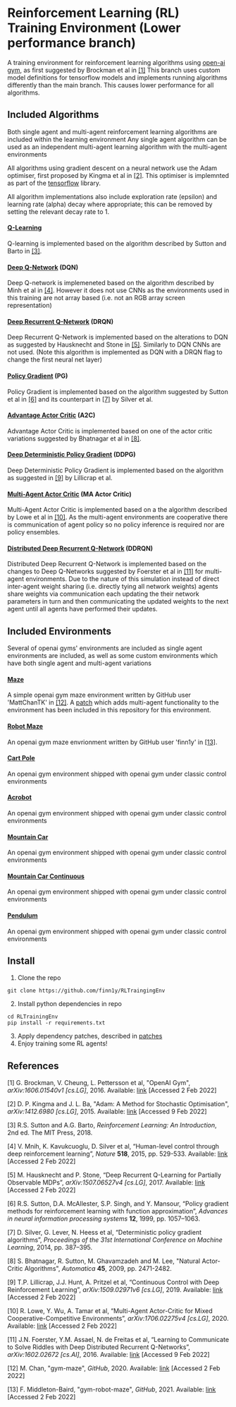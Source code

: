 # Reinforcement Learning (RL) Training Environment (Lower performance branch)

A training environment for reinforcement learning algorithms using [open-ai gym](https://gym.openai.com/), as first suggested by Brockman et al in [[1]](#1)
This branch uses custom model definitions for tensorflow models and implements running algorithms differently than the main branch. This causes lower performance for all algorithms.

## Included Algorithms

Both single agent and multi-agent reinforcement learning algorithms are included within the learning environment
Any single agent algorithm can be used as an independent multi-agent learning algorithm with the multi-agent environments

All algorithms using gradient descent on a neural network use the Adam optimiser, first proposed by Kingma et al in [[2]](#2). This optimiser is implemnted as part of the [tensorflow](https://www.tensorflow.org/overview) library. 

All algorithm implementations also include exploration rate (epsilon) and learning rate (alpha) decay where appropriate;
this can be removed by setting the relevant decay rate to 1.

#### [Q-Learning](rl_training_env/algorithms/qlearning.py)

Q-learning is implemented based on the algorithm described by Sutton and Barto in [[3]](#3).

#### [Deep Q-Network](rl_training_env/algorithms/dqn.py) (DQN)

Deep Q-network is implemeneted based on the algorithm described by Minh et al in [[4]](#4).
However it does not use CNNs as the environments used in this training are not array based 
(i.e. not an RGB array screen representation) 

#### [Deep Recurrent Q-Network](rl_training_env/algorithms/dqn.py) (DRQN)

Deep Recurrent Q-Network is implemented based on the alterations to DQN as suggested by Hausknecht and Stone in [[5]](#5). 
Similarly to DQN CNNs are not used. (Note this algorithm is implemented as DQN with a DRQN flag to change the first neural net layer)

#### [Policy Gradient](rl_training_env/algorihms/policy_grad.py) (PG)

Policy Gradient is implemented based on the algorithm suggested by Sutton et al in [[6]](#6) 
and its counterpart in [[7]](#7) by Silver et al.

#### [Advantage Actor Critic](rl_training_env/algorithms/actor_critic.py) (A2C)

Advantage Actor Critic is implemented based on one of the actor critic variations suggested by Bhatnagar et al in [[8]](#8).

#### [Deep Deterministic Policy Gradient](rl_training_env/algorithms/ddpg.py) (DDPG)

Deep Deterministic Policy Gradient is implemented based on the algorithm as suggested in [[9]](#9) by Lillicrap et al.

#### [Multi-Agent Actor Critic](rl_training_env/algorithms/ma_actor_critic.py) (MA Actor Critic)

Multi-Agent Actor Critic is implemented based on a the algorithm described by Lowe et al in [[10]](#10). 
As the multi-agent environments are cooperative there is communication of agent policy so no policy inference is required 
nor are policy ensembles.

#### [Distributed Deep Recurrent Q-Network](rl_training_env/algorithms/ddrqn.py) (DDRQN)

Distributed Deep Recurrent Q-Network is implemented based on the changes to Deep Q-Networks suggested by Foerster et al in [[11]](#11) 
for multi-agent environments. Due to the nature of this simulation instead of direct inter-agent weight sharing (i.e. directly tying all network weights) agents share weights via communication each updating the their network parameters in turn and then communicating the updated weights to the next agent until all agents have performed their updates. 

## Included Environments

Several of openai gyms' environments are included as single agent environments are included, as well as some custom 
environments which have both single agent and multi-agent variations

#### [Maze](https://github.com/MattChanTK/gym-maze)

A simple openai gym maze environment written by GitHub user 'MattChanTK' in [[12]](#12). A [patch](patches/gym_maze_multi_agent.patch)
which adds multi-agent functionality to the environment has been included in this repository for this environment.

#### [Robot Maze](https://github.com/finn1y/gym-robot-maze)

An openai gym maze envrionment written by GitHub user 'finn1y' in [[13]](#13).  

#### [Cart Pole](https://gym.openai.com/envs/CartPole-v1/)

An openai gym environment shipped with openai gym under classic control environments

#### [Acrobot](https://gym.openai.com/envs/Acrobot-v1/)

An openai gym environment shipped with openai gym under classic control environments

#### [Mountain Car](https://gym.openai.com/envs/MountainCar-v0/)

An openai gym environment shipped with openai gym under classic control environments

#### [Mountain Car Continuous](https://gym.openai.com/envs/MountainCarContinuous-v0/)

An openai gym environment shipped with openai gym under classic control environments

#### [Pendulum](https://gym.openai.com/envs/Pendulum-v0/)

An openai gym environment shipped with openai gym under classic control environments

## Install

1. Clone the repo
```
git clone https://github.com/finn1y/RLTraingingEnv
```
2. Install python dependencies in repo
```
cd RLTrainingEnv
pip install -r requirements.txt
```
3. Apply dependency patches, described in [patches](patches/README.md)
4. Enjoy training some RL agents!

## References

<a id="1">[1]</a>
G. Brockman, V. Cheung, L. Pettersson et al, "OpenAI Gym", *arXiv:1606.01540v1 [cs.LG]*, 2016. Available: [link](https://arxiv.org/abs/1606.01540) [Accessed 2 Feb 2022]

<a id="2">[2]</a> 
D. P. Kingma and J. L. Ba, "Adam: A Method for Stochastic Optimisation", *arXiv:1412.6980 [cs.LG]*, 2015. Available: [link](https://arxiv.org/abs/1412.6980) [Accessed 9 Feb 2022]

<a id="3">[3]</a>
R.S. Sutton and A.G. Barto, *Reinforcement Learning: An Introduction*, 2nd ed. The MIT Press, 2018.

<a id="4">[4]</a>
V. Mnih, K. Kavukcuoglu, D. Silver et al, “Human-level control through deep reinforcement learning”, 
*Nature* **518**, 2015, pp. 529-533. Available: 
[link](https://www.datascienceassn.org/sites/default/files/Human-level%20Control%20Through%20Deep%20Reinforcement%20Learning.pdf) [Accessed 2 Feb 2022]

<a id="5">[5]</a>
M. Hausknecht and P. Stone, “Deep Recurrent Q-Learning for Partially Observable MDPs”, 
*arXiv:1507.06527v4 [cs.LG]*, 2017. Available: [link](https://arxiv.org/abs/1507.06527) [Accessed 2 Feb 2022]

<a id="6">[6]</a>
R.S. Sutton, D.A. McAllester, S.P. Singh, and Y. Mansour, “Policy gradient methods for reinforcement learning with function approximation”, 
*Advances in neural information processing systems* **12**, 1999, pp. 1057–1063.

<a id="7">[7]</a>
D. Silver, G. Lever, N. Heess et al, “Deterministic policy gradient algorithms”, 
*Proceedings of the 31st International Conference on Machine Learning*, 2014, pp. 387–395.

<a id="8">[8]</a>
S. Bhatnagar, R. Sutton, M. Ghavamzadeh and M. Lee, "Natural Actor-Critic Algorithms", 
*Automatica* **45**, 2009, pp. 2471-2482.

<a id="9">[9]</a>
T.P. Lillicrap, J.J. Hunt, A. Pritzel et al, “Continuous Control with Deep Reinforcement Learning”, 
*arXiv:1509.02971v6 [cs.LG]*, 2019. Available: [link](https://arxiv.org/abs/1509.02971) [Accessed 2 Feb 2022]

<a id="10">[10]</a>
R. Lowe, Y. Wu, A. Tamar et al, “Multi-Agent Actor-Critic for Mixed Cooperative-Competitive Environments”, 
*arXiv:1706.02275v4 [cs.LG]*, 2020. Available: [link](https://arxiv.org/abs/1706.02275v4) [Accessed 2 Feb 2022]

<a id="11">[11]</a>
J.N. Foerster, Y.M. Assael, N. de Freitas et al, “Learning to Communicate to Solve Riddles with Deep Distributed Recurrent Q-Networks”, 
*arXiv:1602.02672 [cs.AI]*, 2016. Available: [link](https://arxiv.org/abs/1602.02672) [Accessed 9 Feb 2022]

<a id="12">[12]</a>
M. Chan, "gym-maze", *GitHub*, 2020. Available: [link](https://github.com/MattChanTK/gym-maze) [Accessed 2 Feb 2022]

<a id="13">[13]</a>
F. Middleton-Baird, "gym-robot-maze", *GitHub*, 2021. Available: [link](https://github.com/finn1y/gym-robot-maze) [Accessed 2 Feb 2022]

